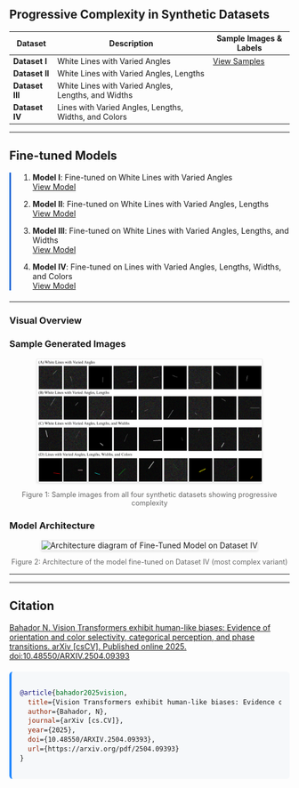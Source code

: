 ## Progressive Complexity in Synthetic Datasets

| Dataset | Description | Sample Images & Labels |
|---------|------------|------------------------|
| **Dataset I** | White Lines with Varied Angles | [View Samples](https://huggingface.co/datasets/nubahador/LinePropsDataset/tree/main) |
| **Dataset II** | White Lines with Varied Angles, Lengths | |
| **Dataset III** | White Lines with Varied Angles, Lengths, and Widths | |
| **Dataset IV** | Lines with Varied Angles, Lengths, Widths, and Colors | |

---

## Fine-tuned Models

<div style="border-left: 3px solid #0366d6; padding-left: 15px; margin-bottom: 20px;">

1. **Model I**: Fine-tuned on White Lines with Varied Angles  
   [View Model](https://huggingface.co/nubahador/FT-Transformer-LineProps/tree/main/white_lines_varying_angles_fine_tuned_model)

2. **Model II**: Fine-tuned on White Lines with Varied Angles, Lengths  
   [View Model](https://huggingface.co/nubahador/FT-Transformer-LineProps/tree/main/white_lines_varying_angles_lengths_fine_tuned_model)

3. **Model III**: Fine-tuned on White Lines with Varied Angles, Lengths, and Widths  
   [View Model](https://huggingface.co/nubahador/FT-Transformer-LineProps/tree/main/white_lines_with_varying_angles_lengths_and_widths_fine_tuned_model)

4. **Model IV**: Fine-tuned on Lines with Varied Angles, Lengths, Widths, and Colors  
   [View Model](https://huggingface.co/nubahador/FT-Transformer-LineProps/tree/main/white_lines_with_varying_angles_lengths_widths_colors_fine_tuned_model)

</div>

---

### Visual Overview

### Sample Generated Images
<div align="center">
  <img src="https://github.com/nbahador/Vision_Transformers_Exhibit_Human_Like_Biases/blob/main/Figures/Sample_generated_images.png" alt="Sample generated images for all datasets" style="max-width: 80%; border: 1px solid #eee; box-shadow: 0 2px 4px rgba(0,0,0,0.1);">
  <p style="font-size: 0.9em; color: #666;">Figure 1: Sample images from all four synthetic datasets showing progressive complexity</p>
</div>

### Model Architecture
<div align="center">
  <img src="https://github.com/nubahador/Vision_Transformers_Exhibit_Human_Like_Biases/blob/main/Figures/Fine-tuned_on_Lines_with_Varied_Angles_Lengths_Widths_and_Colors.png" alt="Architecture diagram of Fine-Tuned Model on Dataset IV" style="max-width: 90%; border: 1px solid #eee; box-shadow: 0 2px 4px rgba(0,0,0,0.1);">
  <p style="font-size: 0.9em; color: #666;">Figure 2: Architecture of the model fine-tuned on Dataset IV (most complex variant)</p>
</div>

---
---

## Citation

[Bahador N. Vision Transformers exhibit human-like biases: Evidence of orientation and color selectivity, categorical perception, and phase transitions. arXiv [csCV]. Published online 2025. doi:10.48550/ARXIV.2504.09393
 	 ](https://arxiv.org/pdf/2504.09393)

<div style="background-color: #f6f8fa; padding: 15px; border-radius: 6px; border-left: 4px solid #2188ff; margin: 20px 0;">

```bibtex
@article{bahador2025vision,
  title={Vision Transformers exhibit human-like biases: Evidence of orientation and color selectivity, categorical perception, and phase transitions},
  author={Bahador, N},
  journal={arXiv [cs.CV]},
  year={2025},
  doi={10.48550/ARXIV.2504.09393},
  url={https://arxiv.org/pdf/2504.09393}
}
